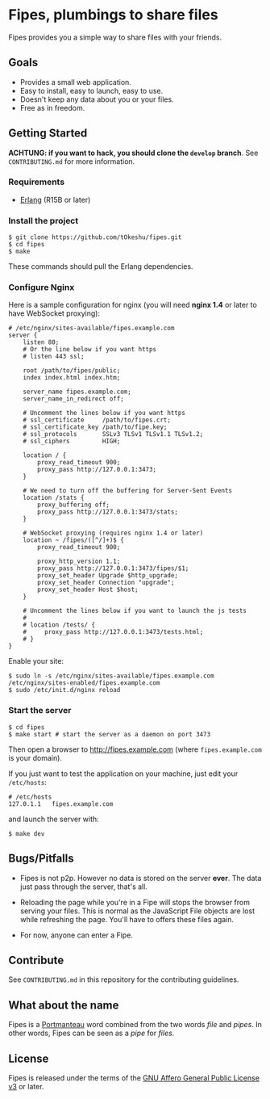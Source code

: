 # Fipes, plumbings to share files

Fipes provides you a simple way to share files with your friends.

## Goals

  - Provides a small web application.
  - Easy to install, easy to launch, easy to use.
  - Doesn't keep any data about you or your files.
  - Free as in freedom.

## Getting Started

**ACHTUNG: if you want to hack, you should clone the `develop`
branch**. See `CONTRIBUTING.md` for more information.

### Requirements

  * [Erlang](http://www.erlang.org/download.html) (R15B or later)

### Install the project

    $ git clone https://github.com/tOkeshu/fipes.git
    $ cd fipes
    $ make

These commands should pull the Erlang dependencies.

### Configure Nginx

Here is a sample configuration for nginx (you will need **nginx 1.4** or later to
have WebSocket proxying):


    # /etc/nginx/sites-available/fipes.example.com
    server {
        listen 80;
        # Or the line below if you want https
        # listen 443 ssl;

        root /path/to/fipes/public;
        index index.html index.htm;

        server_name fipes.example.com;
        server_name_in_redirect off;

        # Uncomment the lines below if you want https
        # ssl_certificate     /path/to/fipes.crt;
        # ssl_certificate_key /path/to/fipe.key;
        # ssl_protocols       SSLv3 TLSv1 TLSv1.1 TLSv1.2;
        # ssl_ciphers         HIGH;

        location / {
            proxy_read_timeout 900;
            proxy_pass http://127.0.0.1:3473;
        }

        # We need to turn off the buffering for Server-Sent Events
        location /stats {
            proxy_buffering off;
            proxy_pass http://127.0.0.1:3473/stats;
        }

        # WebSocket proxying (requires nginx 1.4 or later)
        location ~ /fipes/([^/]+)$ {
            proxy_read_timeout 900;

            proxy_http_version 1.1;
            proxy_pass http://127.0.0.1:3473/fipes/$1;
            proxy_set_header Upgrade $http_upgrade;
            proxy_set_header Connection "upgrade";
            proxy_set_header Host $host;
        }

        # Uncomment the lines below if you want to launch the js tests
        #
        # location /tests/ {
        #     proxy_pass http://127.0.0.1:3473/tests.html;
        # }
    }

Enable your site:

    $ sudo ln -s /etc/nginx/sites-available/fipes.example.com /etc/nginx/sites-enabled/fipes.example.com
    $ sudo /etc/init.d/nginx reload

### Start the server

    $ cd fipes
    $ make start # start the server as a daemon on port 3473

Then open a browser to http://fipes.example.com (where
`fipes.example.com` is your domain).

If you just want to test the application on your machine, just edit
your `/etc/hosts`:

    # /etc/hosts
    127.0.1.1	fipes.example.com

and launch the server with:

    $ make dev

## Bugs/Pitfalls

  * Fipes is not p2p. However no data is stored on the server
    **ever**. The data just pass through the server, that's all.

  * Reloading the page while you're in a Fipe will stops the browser
    from serving your files. This is normal as the JavaScript File
    objects are lost while refreshing the page. You'll have to offers
    these files again.

  * For now, anyone can enter a Fipe.

## Contribute

See `CONTRIBUTING.md` in this repository for the contributing guidelines.

## What about the name

Fipes is a [Portmanteau](http://en.wikipedia.org/wiki/Portmanteau)
word combined from the two words *file* and *pipes*. In other words,
Fipes can be seen as a *pipe* for *files*.

## License

Fipes is released under the terms of the
[GNU Affero General Public License v3](http://www.gnu.org/licenses/agpl-3.0.html)
or later.

